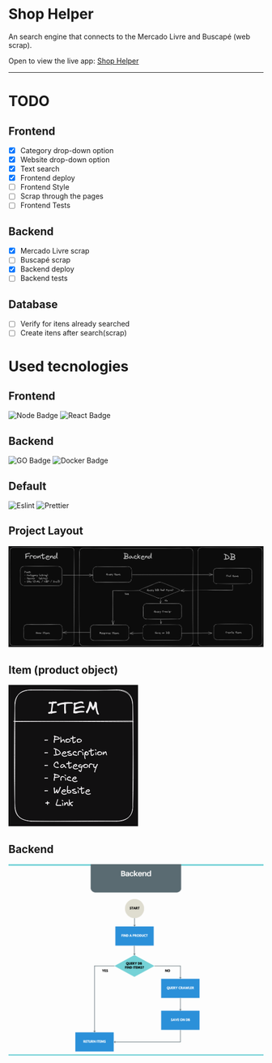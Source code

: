 # Shop Helper

An search engine that connects to the Mercado Livre and Buscapé (web scrap).

Open to view the live app: [Shop Helper](https://gabrielrodriguesleite.github.io/shop-helper)

---

# TODO

## Frontend

- [x] Category drop-down option
- [x] Website drop-down option
- [x] Text search
- [x] Frontend deploy
- [ ] Frontend Style
- [ ] Scrap through the pages
- [ ] Frontend Tests

## Backend

- [x] Mercado Livre scrap
- [ ] Buscapé scrap
- [x] Backend deploy
- [ ] Backend tests

## Database

- [ ] Verify for itens already searched
- [ ] Create itens after search(scrap)

# Used tecnologies

## Frontend

![Node Badge](https://img.shields.io/badge/-Node.js-233056?style=flat-square&logo=node.js&logoColor=026e0)
![React Badge](https://img.shields.io/badge/-React-23272f?style=flat-square&logo=react&logoColor=149eca)

## Backend

![GO Badge](https://img.shields.io/badge/-GO-79d4fd?style=flat-square&logo=go&logoColor=white)
![Docker Badge](https://img.shields.io/badge/-Docker-003f8c?style=flat-square&logo=docker&logoColor=white)

## Default

![Eslint](https://img.shields.io/badge/eslint-3A33D1?style=for-the-badge&logo=eslint&logoColor=white)
![Prettier](https://img.shields.io/badge/prettier-1A2C34?style=for-the-badge&logo=prettier&logoColor=F7BA3E)

## Project Layout

![](/shop-helper.png)

## Item (product object)

![](/show-helper-item.png)

## Backend

![fluxograma-backend](/Fluxograma%20Backend.png)
